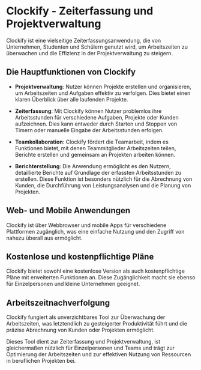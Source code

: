 
# Clockify - Zeiterfassung und Projektverwaltung

Clockify ist eine vielseitige Zeiterfassungsanwendung, die von Unternehmen, Studenten und Schülern genutzt wird, um Arbeitszeiten zu überwachen und die Effizienz in der Projektverwaltung zu steigern.

## Die Hauptfunktionen von Clockify

- **Projektverwaltung**: Nutzer können Projekte erstellen und organisieren, um Arbeitszeiten und Aufgaben effektiv zu verfolgen. Dies bietet einen klaren Überblick über alle laufenden Projekte.

- **Zeiterfassung**: Mit Clockify können Nutzer problemlos ihre Arbeitsstunden für verschiedene Aufgaben, Projekte oder Kunden aufzeichnen. Dies kann entweder durch Starten und Stoppen von Timern oder manuelle Eingabe der Arbeitsstunden erfolgen.

- **Teamkollaboration**: Clockify fördert die Teamarbeit, indem es Funktionen bietet, mit denen Teammitglieder Arbeitszeiten teilen, Berichte erstellen und gemeinsam an Projekten arbeiten können.

- **Berichterstellung**: Die Anwendung ermöglicht es den Nutzern, detaillierte Berichte auf Grundlage der erfassten Arbeitsstunden zu erstellen. Diese Funktion ist besonders nützlich für die Abrechnung von Kunden, die Durchführung von Leistungsanalysen und die Planung von Projekten.

## Web- und Mobile Anwendungen

Clockify ist über Webbrowser und mobile Apps für verschiedene Plattformen zugänglich, was eine einfache Nutzung und den Zugriff von nahezu überall aus ermöglicht.

## Kostenlose und kostenpflichtige Pläne

Clockify bietet sowohl eine kostenlose Version als auch kostenpflichtige Pläne mit erweiterten Funktionen an. Diese Zugänglichkeit macht sie ebenso für Einzelpersonen und kleine Unternehmen geeignet.

## Arbeitszeitnachverfolgung

Clockify fungiert als unverzichtbares Tool zur Überwachung der Arbeitszeiten, was letztendlich zu gesteigerter Produktivität führt und die präzise Abrechnung von Kunden oder Projekten ermöglicht.

Dieses Tool dient zur Zeiterfassung und Projektverwaltung, ist gleichermaßen nützlich für Einzelpersonen und Teams und trägt zur Optimierung der Arbeitszeiten und zur effektiven Nutzung von Ressourcen in beruflichen Projekten bei.
